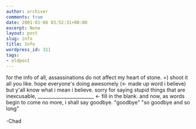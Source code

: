 ```yaml
---
author: archiver
comments: true
date: 2001-01-06 03:52:31+00:00
excerpt: None
layout: post
slug: info
title: Info
wordpress_id: 311
tags:
- oldpost
---
```


for the info of all, assassinations do not affect my heart of stone. =) shoot it all you like. hope everyone's doing awesomely (<- made up word i believe) but y'all know what i mean i believe.  sorry for saying stupid things that are inexcusable, ________________________ <- fill in the blank.  and now, as words begin to come no more, i shall say goodbye. "goodbye" "so goodbye and so long"<br /><br />-Chad